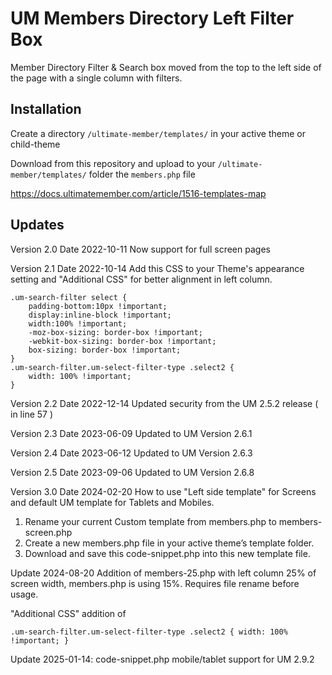 # UM Members Directory Left Filter Box
Member Directory Filter &amp; Search box moved from the top to the left side of the page with a single column with filters.

## Installation ##
Create a directory ```/ultimate-member/templates/``` in your active theme or child-theme 

Download from this repository and upload to your ```/ultimate-member/templates/``` folder the ```members.php``` file

https://docs.ultimatemember.com/article/1516-templates-map


## Updates ##
Version 2.0  Date 2022-10-11 Now support for full screen pages

Version 2.1 Date 2022-10-14 Add this CSS to your Theme's appearance setting and "Additional CSS" for better alignment in left column.

```
.um-search-filter select { 
	padding-bottom:10px !important;
	display:inline-block !important; 
	width:100% !important;
    -moz-box-sizing: border-box !important;
    -webkit-box-sizing: border-box !important;
	box-sizing: border-box !important;
}
.um-search-filter.um-select-filter-type .select2 {
    width: 100% !important;
}
```
Version 2.2  Date 2022-12-14  Updated security from the UM 2.5.2 release ( in line 57 )

Version 2.3 Date 2023-06-09 Updated to UM Version 2.6.1

Version 2.4 Date 2023-06-12 Updated to UM Version 2.6.3

Version 2.5 Date 2023-09-06 Updated to UM Version 2.6.8

Version 3.0 Date 2024-02-20 How to use "Left side template" for Screens and default UM template for Tablets and Mobiles.
1. Rename your current Custom template from members.php to members-screen.php
2. Create a new members.php file in your active theme’s template folder.
3. Download and save this code-snippet.php into this new template file.

Update 2024-08-20 Addition of members-25.php with left column 25% of screen width, members.php is using 15%. Requires file rename before usage.

"Additional CSS" addition of

<code>.um-search-filter.um-select-filter-type .select2 {
    width: 100% !important;
}</code>

Update 2025-01-14: code-snippet.php mobile/tablet support for UM 2.9.2



